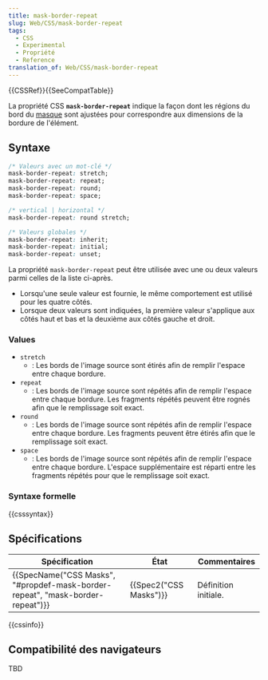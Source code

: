 ```yaml
---
title: mask-border-repeat
slug: Web/CSS/mask-border-repeat
tags:
  - CSS
  - Experimental
  - Propriété
  - Reference
translation_of: Web/CSS/mask-border-repeat
---
```

{{CSSRef}}{{SeeCompatTable}}

La propriété CSS **`mask-border-repeat`** indique la façon dont les régions du bord du [masque](/fr/docs/Web/CSS/mask-border) sont ajustées pour correspondre aux dimensions de la bordure de l'élément.

## Syntaxe

```css
/* Valeurs avec un mot-clé */
mask-border-repeat: stretch;
mask-border-repeat: repeat;
mask-border-repeat: round;
mask-border-repeat: space;

/* vertical | horizontal */
mask-border-repeat: round stretch;

/* Valeurs globales */
mask-border-repeat: inherit;
mask-border-repeat: initial;
mask-border-repeat: unset;
```

La propriété `mask-border-repeat` peut être utilisée avec une ou deux valeurs parmi celles de la liste ci-après.

- Lorsqu'une seule valeur est fournie, le même comportement est utilisé pour les quatre côtés.
- Lorsque deux valeurs sont indiquées, la première valeur s'applique aux côtés haut et bas et la deuxième aux côtés gauche et droit.

### Values

- `stretch`
  - : Les bords de l'image source sont étirés afin de remplir l'espace entre chaque bordure.
- `repeat`
  - : Les bords de l'image source sont répétés afin de remplir l'espace entre chaque bordure. Les fragments répétés peuvent être rognés afin que le remplissage soit exact.
- `round`
  - : Les bords de l'image source sont répétés afin de remplir l'espace entre chaque bordure. Les fragments peuvent être étirés afin que le remplissage soit exact.
- `space`
  - : Les bords de l'image source sont répétés afin de remplir l'espace entre chaque bordure. L'espace supplémentaire est réparti entre les fragments répétés pour que le remplissage soit exact.

### Syntaxe formelle

{{csssyntax}}

## Spécifications

| Spécification                                                                                            | État                         | Commentaires         |
| -------------------------------------------------------------------------------------------------------- | ---------------------------- | -------------------- |
| {{SpecName("CSS Masks", "#propdef-mask-border-repeat", "mask-border-repeat")}} | {{Spec2("CSS Masks")}} | Définition initiale. |

{{cssinfo}}

## Compatibilité des navigateurs

TBD
